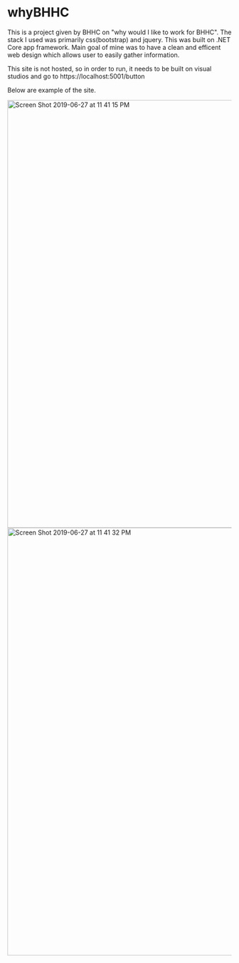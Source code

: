 # whyBHHC

This is a project given by BHHC on "why would I like to work for BHHC". The stack I used was primarily css(bootstrap) and jquery. This was built on .NET Core app framework. Main goal of mine was to have a clean and efficent web design which allows user to easily gather information. 

This site is not hosted, so in order to run, it needs to be built on visual studios and go to https://localhost:5001/button


Below are example of the site.

<img width="960" alt="Screen Shot 2019-06-27 at 11 41 15 PM" src="https://user-images.githubusercontent.com/52301115/60322792-300d3880-9935-11e9-923c-fdf9f7c15961.png">
<img width="960" alt="Screen Shot 2019-06-27 at 11 41 32 PM" src="https://user-images.githubusercontent.com/52301115/60322869-62b73100-9935-11e9-9b2e-632230a4a951.png">

